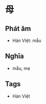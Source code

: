 # 母

## Phát âm
* Hán Việt: mẫu

## Nghĩa
* mẫu, mẹ

## Tags
* Hán Việt

<script>window.HANZI_FIELD='母';</script>